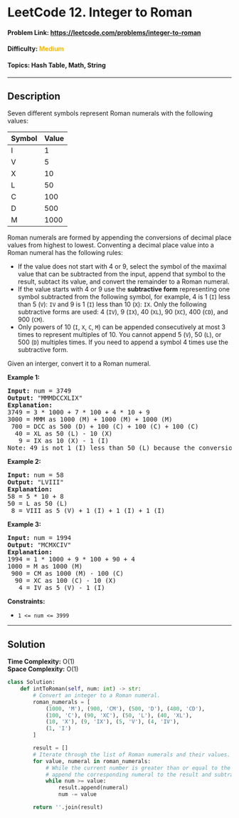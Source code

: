 # LeetCode 12. Integer to Roman
#### Problem Link: https://leetcode.com/problems/integer-to-roman
#### Difficulty: <span style="color:#ffb800">Medium</span>  
#### Topics: Hash Table, Math, String

---
## Description

Seven different symbols represent Roman numerals with the following values:

|Symbol|Value |
|------|------|
|I     |1     |
|V     |5     |
|X     |10    |
|L     |50    |
|C     |100   |
|D     |500   |
|M     |1000  |

Roman numerals are formed by appending the conversions of decimal place values from highest to lowest. Conventing a decimal place value into a Roman numeral has the following rules:
- If the value does not start with 4 or 9, select the symbol of the maximal value that can be subtracted from the input, append that symbol to the result, subtact its value, and convert the remainder to a Roman numeral.
- If the value starts with 4 or 9 use the **subtractive form** representing one symbol subtracted from the following symbol, for example, 4 is 1 (`I`) less than 5 (`V`): `IV` and 9 is 1 (`I`) less than 10 (`X`): `IX`. Only the following subtractive forms are used: 4 (`IV`), 9 (`IX`), 40 (`XL`), 90 (`XC`), 400 (`CD`), and 900 (`CM`).
- Only powers of 10 (`I`, `X`, `C`, `M`) can be appended consecutively at most 3 times to represent multiples of 10. You cannot append 5 (`V`), 50 (`L`), or 500 (`D`) multiples times. If you need to append a symbol 4 times use the subtractive form.

Given an interger, convert it to a Roman numeral.

**Example 1:**
<pre>
<b>Input:</b> num = 3749
<b>Output:</b> "MMMDCCXLIX"
<b>Explanation:</b> 
3749 = 3 * 1000 + 7 * 100 + 4 * 10 + 9
3000 = MMM as 1000 (M) + 1000 (M) + 1000 (M)
 700 = DCC as 500 (D) + 100 (C) + 100 (C) + 100 (C)
  40 = XL as 50 (L) - 10 (X)
   9 = IX as 10 (X) - 1 (I)
Note: 49 is not 1 (I) less than 50 (L) because the conversion is based on decimal places.
</pre>

**Example 2:**
<pre>
<b>Input:</b> num = 58
<b>Output:</b> "LVIII"
<b>Explanation:</b>
58 = 5 * 10 + 8
50 = L as 50 (L)
 8 = VIII as 5 (V) + 1 (I) + 1 (I) + 1 (I)
</pre> 

**Example 3:**
<pre>
<b>Input:</b> num = 1994
<b>Output:</b> "MCMXCIV"
<b>Explanation:</b>
1994 = 1 * 1000 + 9 * 100 + 90 + 4
1000 = M as 1000 (M)
 900 = CM as 1000 (M) - 100 (C)
  90 = XC as 100 (C) - 10 (X)
   4 = IV as 5 (V) - 1 (I)
</pre>

**Constraints:**
- <code>1 <= num <= 3999</code>

---  

## Solution
**Time Complexity:** O(1)  
**Space Complexity:** O(1)

```python
class Solution:
    def intToRoman(self, num: int) -> str:
        # Convert an integer to a Roman numeral.
        roman_numerals = [
            (1000, 'M'), (900, 'CM'), (500, 'D'), (400, 'CD'),
            (100, 'C'), (90, 'XC'), (50, 'L'), (40, 'XL'),
            (10, 'X'), (9, 'IX'), (5, 'V'), (4, 'IV'),
            (1, 'I')
        ]

        result = []
        # Iterate through the list of Roman numerals and their values.
        for value, numeral in roman_numerals:
            # While the current number is greater than or equal to the value,
            # append the corresponding numeral to the result and subtract the value from the number.
            while num >= value:
                result.append(numeral)
                num -= value

        return ''.join(result)
```